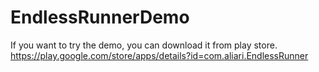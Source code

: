 # EndlessRunnerDemo
If you want to try the demo, you can download it from play store.
https://play.google.com/store/apps/details?id=com.aliari.EndlessRunner
